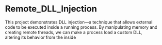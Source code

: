 # Remote_DLL_Injection
This project demonstrates DLL injection—a technique that allows external code to be executed inside a running process. By manipulating memory and creating remote threads, we can make a process load a custom DLL, altering its behavior from the inside
